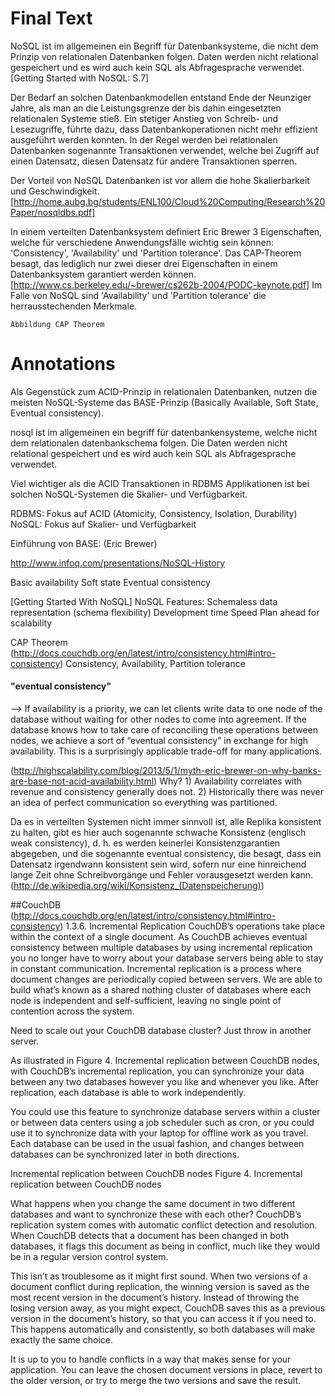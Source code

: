 # Final Text

NoSQL ist im allgemeinen ein Begriff für Datenbanksysteme, die nicht dem Prinzip von relationalen Datenbanken folgen. Daten werden nicht relational gespeichert und es wird auch kein SQL als Abfragesprache verwendet.[Getting Started with NoSQL: S.7]

Der Bedarf an solchen Datenbankmodellen entstand Ende der Neunziger Jahre, als man an die Leistungsgrenze der bis dahin eingesetzten relationalen Systeme stieß. Ein stetiger Anstieg von Schreib- und Lesezugriffe, führte dazu, dass Datenbankoperationen nicht mehr effizient ausgeführt werden konnten. In der Regel werden bei relationalen Datenbanken sogenannte Transaktionen verwendet, welche bei Zugriff auf einen Datensatz, diesen Datensatz für andere Transaktionen sperren.

Der Vorteil von NoSQL Datenbanken ist vor allem die hohe Skalierbarkeit und Geschwindigkeit.[http://home.aubg.bg/students/ENL100/Cloud%20Computing/Research%20Paper/nosqldbs.pdf] 

In einem verteilten Datenbanksystem definiert Eric Brewer 3 Eigenschaften, welche für verschiedene Anwendungsfälle wichtig sein können: 'Consistency', 'Availability' und 'Partition tolerance'. Das CAP-Theorem besagt, das lediglich nur zwei dieser drei Eigenschaften in einem Datenbanksystem garantiert werden können.[http://www.cs.berkeley.edu/~brewer/cs262b-2004/PODC-keynote.pdf] Im Falle von NoSQL sind 'Availability' und 'Partition tolerance' die herrausstechenden Merkmale.

    Abbildung CAP Theorem

# Annotations

Als Gegenstück zum ACID-Prinzip in relationalen Datenbanken, nutzen die meisten NoSQL-Systeme das BASE-Prinzip (Basically Available, Soft State, Eventual consistency).

nosql ist im allgemeinen ein begriff für datenbankensysteme, welche nicht dem relationalen datenbankschema folgen. Die Daten werden nicht relational gespeichert und es wird auch kein SQL als Abfragesprache verwendet.

Viel wichtiger als die ACID Transaktionen in RDBMS Applikationen ist bei solchen NoSQL-Systemen die Skalier- und Verfügbarkeit.

RDBMS: Fokus auf ACID (Atomicity, Consistency, Isolation, Durability)
NoSQL: Fokus auf Skalier- und Verfügbarkeit

Einführung von BASE: (Eric Brewer)

http://www.infoq.com/presentations/NoSQL-History

Basic availability
Soft state
Eventual consistency

[Getting Started With NoSQL]
NoSQL Features:
Schemaless data representation (schema flexibility)
Development time
Speed
Plan ahead for scalability

CAP Theorem (http://docs.couchdb.org/en/latest/intro/consistency.html#intro-consistency)
Consistency, Availability, Partition tolerance

#### "eventual consistency"

--> If availability is a priority, we can let clients write data to one node of the database without waiting for other nodes to come into agreement. If the database knows how to take care of reconciling these operations between nodes, we achieve a sort of “eventual consistency” in exchange for high availability. This is a surprisingly applicable trade-off for many applications.


(http://highscalability.com/blog/2013/5/1/myth-eric-brewer-on-why-banks-are-base-not-acid-availability.html)
Why? 1) Availability correlates with revenue and consistency generally does not. 2) Historically there was never an idea of perfect communication so everything was partitioned.

Da es in verteilten Systemen nicht immer sinnvoll ist, alle Replika konsistent zu halten, gibt es hier auch sogenannte schwache Konsistenz (englisch weak consistency), d. h. es werden keinerlei Konsistenzgarantien abgegeben, und die sogenannte eventual consistency, die besagt, dass ein Datensatz irgendwann konsistent sein wird, sofern nur eine hinreichend lange Zeit ohne Schreibvorgänge und Fehler vorausgesetzt werden kann.(http://de.wikipedia.org/wiki/Konsistenz_(Datenspeicherung))



##CouchDB (http://docs.couchdb.org/en/latest/intro/consistency.html#intro-consistency)
1.3.6. Incremental Replication
CouchDB’s operations take place within the context of a single document. As CouchDB achieves eventual consistency between multiple databases by using incremental replication you no longer have to worry about your database servers being able to stay in constant communication. Incremental replication is a process where document changes are periodically copied between servers. We are able to build what’s known as a shared nothing cluster of databases where each node is independent and self-sufficient, leaving no single point of contention across the system.

Need to scale out your CouchDB database cluster? Just throw in another server.

As illustrated in Figure 4. Incremental replication between CouchDB nodes, with CouchDB’s incremental replication, you can synchronize your data between any two databases however you like and whenever you like. After replication, each database is able to work independently.

You could use this feature to synchronize database servers within a cluster or between data centers using a job scheduler such as cron, or you could use it to synchronize data with your laptop for offline work as you travel. Each database can be used in the usual fashion, and changes between databases can be synchronized later in both directions.

Incremental replication between CouchDB nodes
Figure 4. Incremental replication between CouchDB nodes

What happens when you change the same document in two different databases and want to synchronize these with each other? CouchDB’s replication system comes with automatic conflict detection and resolution. When CouchDB detects that a document has been changed in both databases, it flags this document as being in conflict, much like they would be in a regular version control system.

This isn’t as troublesome as it might first sound. When two versions of a document conflict during replication, the winning version is saved as the most recent version in the document’s history. Instead of throwing the losing version away, as you might expect, CouchDB saves this as a previous version in the document’s history, so that you can access it if you need to. This happens automatically and consistently, so both databases will make exactly the same choice.

It is up to you to handle conflicts in a way that makes sense for your application. You can leave the chosen document versions in place, revert to the older version, or try to merge the two versions and save the result.
